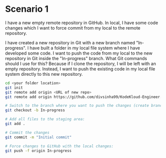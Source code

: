 # Scenario 1

I have a new empty remote repository in GitHub. In local, I have some code changes which I want to force commit from my local to the remote repository.

I have created a new repository in Git with a new branch named "In-progress". I have built a folder in my local file system where I have developed some code. I want to push the code from my local to the new repository in Git inside the "In-progress" branch. What Git commands should I use for this? Because if I clone the repository, I will be left with an empty repository. Instead, I want to push the existing code in my local file system directly to this new repository.

```sh
cd <your folder location>
git init
git remote add origin <URL of new repo>
git remote add origin https://github.com/divsinha99/KodeKloud-Engineer.git

# Switch to the branch where you want to push the changes (create branch if it doesn't exist):
git checkout -b In-progress

# Add all files to the staging area:
git add .

# Commit the changes
git commit -m "Initial commit"

# Force changes to GitHub with the local changes: 
git push -f origin In-progress

